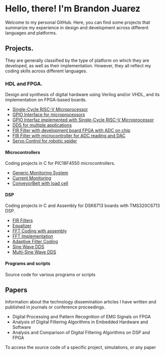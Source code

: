 # Hello, there! I'm Brandon Juarez
Welcome to my personal GitHub. Here, you can find some projects that summarize my experience in design and development across different languages and platforms.

## Projects. 
They are generally classified by the type of platform on which they are developed, as well as their implementation. However, they all reflect my coding skills across different languages.
### HDL and FPGA.
Design and synthesis of digital hardware using Verilog and/or VHDL, and its implementation on FPGA-based boards.
* [Single-Cycle RISC-V Microprocessor](https://github.com/JBrandonMJuarez/RISC-V-SingleCycleCore)
* [GPIO Interface for microprocessors](https://github.com/JBrandonMJuarez/IOInterfaz)
* [GPIO Interfaz implemented with Single-Cycle RISC-V Microprocessor](https://github.com/JBrandonMJuarez/RISCV-SingleCycle-IOInterfaz)
* [DDS for multiple applications](https://github.com/JBrandonMJuarez/DDS-FPGA)
* [FIR Filter with development board FPGA with ADC on chip](https://github.com/JBrandonMJuarez/FIR-ADC)
* [FIR Filter with microcontroller for ADC reading and DAC](https://github.com/JBrandonMJuarez/FIR-FPGA-MICRO)
* [Servo Control for robotic spider](https://github.com/JBrandonMJuarez/Servo-Ctrl)
#### Microcontrollers
Coding projects in C for PIC18F4550 microcontrollers.
* [Generic Monitoring System](https://github.com/JBrandonMJuarez/GenericMonitoringSystem)
* [Current Monitoring](https://github.com/JBrandonMJuarez/CurrentMonitoring)
* [ConveyorBelt with load cell](https://github.com/JBrandonMJuarez/ConveyorBelt-LoadCell)
#### DSP
Coding projects in C and Assembly for DSK6713 boards with TMS320C6713 DSP.
* [FIR Filters](https://github.com/JBrandonMJuarez/FIR-FiltersBank)
* [Equalizer](https://github.com/JBrandonMJuarez/Equalizer-DSK6713)
* [FFT Coding with assembly](https://github.com/JBrandonMJuarez/FFT-ASM-DSK6713)
* [FFT Implementation](https://github.com/JBrandonMJuarez/FFT-Implementation)
* [Adaptive Filter Coding](https://github.com/JBrandonMJuarez/AdaptativeFilter-DSK6713)
* [Sine Wave DDS](https://github.com/JBrandonMJuarez/SinDDS-DSK6713)
* [Multi-Sine Wave DDS](https://github.com/JBrandonMJuarez/DDS-Multisin-DSK6713)
#### Programs and scripts
Source code for various programs or scripts
## Papers
Information about the technology dissemination articles I have written and published in journals or conference proceedings.
  * Digital Processing and Pattern Recognition of EMG Signals on FPGA
  * Analysis of Digital Filtering Algorithms in Embedded Hardware and Software
  * Analysis and Comparison of Digital Filtering Algorithms on DSP and FPGA

To access the source code of a specific project, simulations, or any paper

<!--
**JBrandonMJuarez/JBrandonMJuarez** is a ✨ _special_ ✨ repository because its `README.md` (this file) appears on your GitHub profile.

Here are some ideas to get you started:

- 🔭 I’m currently working on ...
- 🌱 I’m currently learning ...
- 👯 I’m looking to collaborate on ...
- 🤔 I’m looking for help with ...
- 💬 Ask me about ...
- 📫 How to reach me: ...
- 😄 Pronouns: ...
- ⚡ Fun fact: ...
-->
